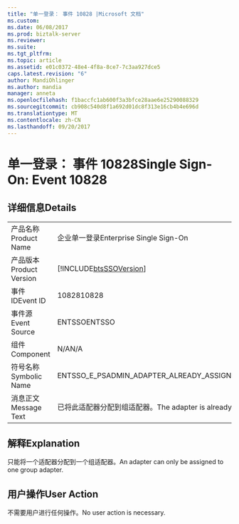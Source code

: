 ```yaml
---
title: "单一登录： 事件 10828 |Microsoft 文档"
ms.custom: 
ms.date: 06/08/2017
ms.prod: biztalk-server
ms.reviewer: 
ms.suite: 
ms.tgt_pltfrm: 
ms.topic: article
ms.assetid: e01c0372-48e4-4f8a-8ce7-7c3aa927dce5
caps.latest.revision: "6"
author: MandiOhlinger
ms.author: mandia
manager: anneta
ms.openlocfilehash: f1baccfc1ab600f3a3bfce28aae6e25290088329
ms.sourcegitcommit: cb908c540d8f1a692d01dc8f313e16cb4b4e696d
ms.translationtype: MT
ms.contentlocale: zh-CN
ms.lasthandoff: 09/20/2017
---
```

# <a name="single-sign-on-event-10828"></a><span data-ttu-id="8e5cf-102">单一登录： 事件 10828</span><span class="sxs-lookup"><span data-stu-id="8e5cf-102">Single Sign-On: Event 10828</span></span>
## <a name="details"></a><span data-ttu-id="8e5cf-103">详细信息</span><span class="sxs-lookup"><span data-stu-id="8e5cf-103">Details</span></span>  
  
|||  
|-|-|  
|<span data-ttu-id="8e5cf-104">产品名称</span><span class="sxs-lookup"><span data-stu-id="8e5cf-104">Product Name</span></span>|<span data-ttu-id="8e5cf-105">企业单一登录</span><span class="sxs-lookup"><span data-stu-id="8e5cf-105">Enterprise Single Sign-On</span></span>|  
|<span data-ttu-id="8e5cf-106">产品版本</span><span class="sxs-lookup"><span data-stu-id="8e5cf-106">Product Version</span></span>|[!INCLUDE[btsSSOVersion](../includes/btsssoversion-md.md)]|  
|<span data-ttu-id="8e5cf-107">事件 ID</span><span class="sxs-lookup"><span data-stu-id="8e5cf-107">Event ID</span></span>|<span data-ttu-id="8e5cf-108">10828</span><span class="sxs-lookup"><span data-stu-id="8e5cf-108">10828</span></span>|  
|<span data-ttu-id="8e5cf-109">事件源</span><span class="sxs-lookup"><span data-stu-id="8e5cf-109">Event Source</span></span>|<span data-ttu-id="8e5cf-110">ENTSSO</span><span class="sxs-lookup"><span data-stu-id="8e5cf-110">ENTSSO</span></span>|  
|<span data-ttu-id="8e5cf-111">组件</span><span class="sxs-lookup"><span data-stu-id="8e5cf-111">Component</span></span>|<span data-ttu-id="8e5cf-112">N/A</span><span class="sxs-lookup"><span data-stu-id="8e5cf-112">N/A</span></span>|  
|<span data-ttu-id="8e5cf-113">符号名称</span><span class="sxs-lookup"><span data-stu-id="8e5cf-113">Symbolic Name</span></span>|<span data-ttu-id="8e5cf-114">ENTSSO_E_PSADMIN_ADAPTER_ALREADY_ASSIGNED</span><span class="sxs-lookup"><span data-stu-id="8e5cf-114">ENTSSO_E_PSADMIN_ADAPTER_ALREADY_ASSIGNED</span></span>|  
|<span data-ttu-id="8e5cf-115">消息正文</span><span class="sxs-lookup"><span data-stu-id="8e5cf-115">Message Text</span></span>|<span data-ttu-id="8e5cf-116">已将此适配器分配到组适配器。</span><span class="sxs-lookup"><span data-stu-id="8e5cf-116">The adapter is already assigned to a group adapter.</span></span>|  
  
## <a name="explanation"></a><span data-ttu-id="8e5cf-117">解释</span><span class="sxs-lookup"><span data-stu-id="8e5cf-117">Explanation</span></span>  
 <span data-ttu-id="8e5cf-118">只能将一个适配器分配到一个组适配器。</span><span class="sxs-lookup"><span data-stu-id="8e5cf-118">An adapter can only be assigned to one group adapter.</span></span>  
  
## <a name="user-action"></a><span data-ttu-id="8e5cf-119">用户操作</span><span class="sxs-lookup"><span data-stu-id="8e5cf-119">User Action</span></span>  
 <span data-ttu-id="8e5cf-120">不需要用户进行任何操作。</span><span class="sxs-lookup"><span data-stu-id="8e5cf-120">No user action is necessary.</span></span>